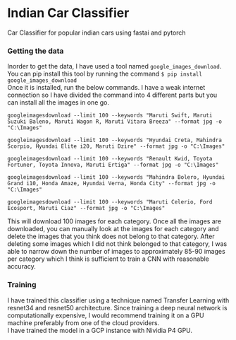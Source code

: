 # Indian Car Classifier  
Car Classifier for popular indian cars using fastai and pytorch

### Getting the data
Inorder to get the data, I have used a tool named `google_images_download`. You can pip install this tool by running the command `$ pip install google_images_download`  
Once it is installed, run the below commands. I have a weak internet connection so I have divided the command into 4 different parts
but you can install all the images in one go.  
```
googleimagesdownload --limit 100 --keywords "Maruti Swift, Maruti Suzuki Baleno, Maruti Wagon R, Maruti Vitara Breeza" --format jpg -o "C:\Images"

googleimagesdownload --limit 100 --keywords "Hyundai Creta, Mahindra Scorpio, Hyundai Elite i20, Maruti Dzire" --format jpg -o "C:\Images"

googleimagesdownload --limit 100 --keywords "Renault Kwid, Toyota Fortuner, Toyota Innova, Maruti Ertiga" --format jpg -o "C:\Images"

googleimagesdownload --limit 100 --keywords "Mahindra Bolero, Hyundai Grand i10, Honda Amaze, Hyundai Verna, Honda City" --format jpg -o "C:\Images"

googleimagesdownload --limit 100 --keywords "Maruti Celerio, Ford Ecosport, Maruti Ciaz" --format jpg -o "C:\Images"
```
This will download 100 images for each category. Once all the images are downloaded, you can manually look at the images for each category
and delete the images that you think does not belong to that category. After deleting some images which I did not think belonged to that
category, I was able to narrow down the number of images to approximately 85-90 images per category which I think is sufficient to train
a CNN with reasonable accuracy.

### Training
I have trained this classifier using a technique named Transfer Learning with resnet34 and resnet50 architecture. Since training a deep
neural network is computationally expensive, I would recommend training it on a GPU machine preferably from one of the cloud providers.  
I have trained the model in a GCP instance with Nividia P4 GPU.
